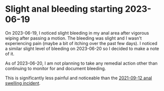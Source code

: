 # Slight anal bleeding starting 2023-06-19

On 2023-06-19, I noticed slight bleeding in my anal area after
vigorous wiping after passing a motion. The bleeding was slight and I
wasn't experiencing pain (maybe a bit of itching over the past few
days). I noticed a similar slight level of bleeding on 2023-06-20 so I
decided to make a note of it.

As of 2023-06-20, I am not planning to take any remedial action other
than continuing to monitor for and document bleeding.

This is significantly less painful and noticeable than the [2021-09-12
anal swelling incident](2021-09-12-anal-swelling.md).
